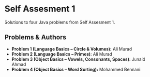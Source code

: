 # Self Assesment 1

Solutions to four Java problems from Self Assesment 1.

## Problems & Authors
- **Problem 1 (Language Basics – Circle & Volumes):** Ali Murad  
- **Problem 2 (Language Basics – Primes):** Ali Murad  
- **Problem 3 (Object Basics – Vowels, Consonants, Spaces):** Junaid Ahmad  
- **Problem 4 (Object Basics – Word Sorting):** Mohammed Bennani  



